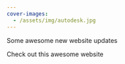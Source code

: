 ```yaml
---
cover-images:
  - /assets/img/autodesk.jpg
---
```


Some awesome new website updates

Check out this awesome website
